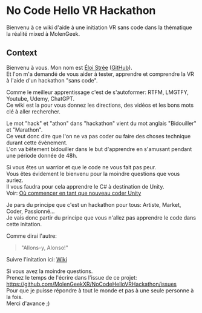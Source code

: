 # No Code Hello VR Hackathon
  
Bienvenu à ce wiki d'aide à une initiation VR sans code dans la thématique la réalité mixed à MolenGeek.    

  
## Context 
    
Bienvenu à vous. Mon nom est [Éloi Strée](https://linkedin.com/eloistree) ([GitHub](https://github.com/eloistree)).   
Et l'on m'a demandé de vous aider à tester, apprendre et comprendre la VR à l'aide d'un hackathon "sans code".   

Comme le meilleur apprentissage c'est de s'autoformer: RTFM, LMGTFY, Youtube, Udemy, ChatGPT.       
Ce wiki est la pour vous donnez les directions, des vidéos et les bons mots clé à aller rechercher.     


Le mot "hack" et "athon" dans "hackathon" vient du mot anglais "Bidouiller" et "Marathon".   
Ce veut donc dire que l'on ne va pas coder ou faire des choses technique durant cette évènement.   
L'on va bêtement bidouiller dans le but d'apprendre en s'amusant pendant une période donnée de 48h.   

Si vous êtes un warrior et que le code ne vous fait pas peur.     
Vous êtes évidement le bienvenu pour la moindre questions que vous auriez.    
Il vous faudra pour cela apprendre le C# à destination de Unity.    
Voir: [Où commencer en tant que nouveau coder Unity](HelloCSharpForUnity)    
  
Je pars du principe que c'est un hackathon pour tous: Artiste, Market, Coder, Passionné...  
Je vais donc partir du principe que vous n'allez pas apprendre le code dans cette initation.  

Comme dirai l'autre:  
> "Allons-y, Alonso!"     


Suivre l'initation ici: [Wiki](https://github.com/MolenGeekXR/NoCodeHelloVRHackathon/wiki)


Si vous avez la moindre questions.   
Prenez le temps de l'écrire dans l'issue de ce projet:   
https://github.com/MolenGeekXR/NoCodeHelloVRHackathon/issues  
Pour que je puisse répondre à tout le monde et pas à une seule personne à la fois.  
Merci d'avance ;)  


